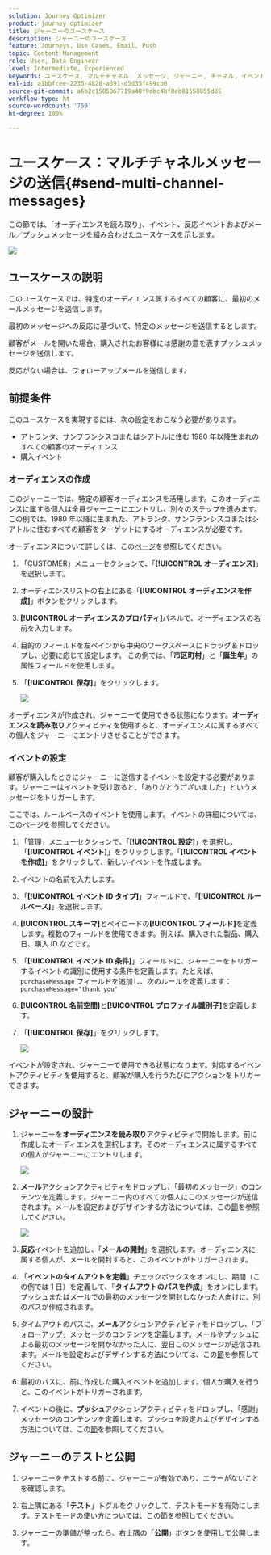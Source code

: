 ```yaml
---
solution: Journey Optimizer
product: journey optimizer
title: ジャーニーのユースケース
description: ジャーニーのユースケース
feature: Journeys, Use Cases, Email, Push
topic: Content Management
role: User, Data Engineer
level: Intermediate, Experienced
keywords: ユースケース, マルチチャネル, メッセージ, ジャーニー, チャネル, イベント, プッシュ
exl-id: a1bbfcee-2235-4820-a391-d5d35f499cb0
source-git-commit: a6b2c1585867719a48f9abc4bf0eb81558855d85
workflow-type: ht
source-wordcount: '759'
ht-degree: 100%

---
```


# ユースケース：マルチチャネルメッセージの送信{#send-multi-channel-messages}

この節では、「オーディエンスを読み取り」、イベント、反応イベントおよびメール／プッシュメッセージを組み合わせたユースケースを示します。

![](assets/jo-uc1.png)

## ユースケースの説明

このユースケースでは、特定のオーディエンス属するすべての顧客に、最初のメールメッセージを送信します。

最初のメッセージへの反応に基づいて、特定のメッセージを送信するとします。

顧客がメールを開いた場合、購入されたお客様には感謝の意を表すプッシュメッセージを送信します。

反応がない場合は、フォローアップメールを送信します。

## 前提条件

このユースケースを実現するには、次の設定をおこなう必要があります。

* アトランタ、サンフランシスコまたはシアトルに住む 1980 年以降生まれのすべての顧客のオーディエンス
* 購入イベント

### オーディエンスの作成

このジャーニーでは、特定の顧客オーディエンスを活用します。このオーディエンスに属する個人は全員ジャーニーにエントリし、別々のステップを進みます。この例では、1980 年以降に生まれた、アトランタ、サンフランシスコまたはシアトルに住むすべての顧客をターゲットにするオーディエンスが必要です。

オーディエンスについて詳しくは、この[ページ](../audience/about-audiences.md)を参照してください。

1. 「CUSTOMER」メニューセクションで、「**[!UICONTROL オーディエンス]**」を選択します。

1. オーディエンスリストの右上にある「**[!UICONTROL オーディエンスを作成]**」ボタンをクリックします。

1. **[!UICONTROL オーディエンスのプロパティ]**&#x200B;パネルで、オーディエンスの名前を入力します。

1. 目的のフィールドを左ペインから中央のワークスペースにドラッグ＆ドロップし、必要に応じて設定します。
この例では、「**市区町村**」と「**誕生年**」の属性フィールドを使用します。

1. 「**[!UICONTROL 保存]**」をクリックします。

   ![](assets/add-attributes.png)

オーディエンスが作成され、ジャーニーで使用できる状態になります。**オーディエンスを読み取り**&#x200B;アクティビティを使用すると、オーディエンスに属するすべての個人をジャーニーにエントリさせることができます。

### イベントの設定

顧客が購入したときにジャーニーに送信するイベントを設定する必要があります。ジャーニーはイベントを受け取ると、「ありがとうございました」というメッセージをトリガーします。

ここでは、ルールベースのイベントを使用します。イベントの詳細については、この[ページ](../event/about-events.md)を参照してください。

1. 「管理」メニューセクションで、「**[!UICONTROL 設定]**」を選択し、「**[!UICONTROL イベント]**」をクリックします。「**[!UICONTROL イベントを作成]**」をクリックして、新しいイベントを作成します。

1. イベントの名前を入力します。

1. 「**[!UICONTROL イベント ID タイプ]**」フィールドで、「**[!UICONTROL ルールベース]**」を選択します。

1. **[!UICONTROL スキーマ]**&#x200B;とペイロードの&#x200B;**[!UICONTROL フィールド]**&#x200B;を定義します。複数のフィールドを使用できます。例えば、購入された製品、購入日、購入 ID などです。

1.  「**[!UICONTROL イベント ID 条件]**」フィールドに、ジャーニーをトリガーするイベントの識別に使用する条件を定義します。たとえば、`purchaseMessage` フィールドを追加し、次のルールを定義します：`purchaseMessage="thank you"`

1. **[!UICONTROL 名前空間]**&#x200B;と&#x200B;**[!UICONTROL プロファイル識別子]**&#x200B;を定義します。

1. 「**[!UICONTROL 保存]**」をクリックします。

   ![](assets/jo-uc2.png)

イベントが設定され、ジャーニーで使用できる状態になります。対応するイベントアクティビティを使用すると、顧客が購入を行うたびにアクションをトリガーできます。

## ジャーニーの設計

1. ジャーニーを&#x200B;**オーディエンスを読み取り**&#x200B;アクティビティで開始します。前に作成したオーディエンスを選択します。そのオーディエンスに属するすべての個人がジャーニーにエントリします。

   ![](assets/jo-uc4.png)

1. **メール**&#x200B;アクションアクティビティをドロップし、「最初のメッセージ」のコンテンツを定義します。ジャーニー内のすべての個人にこのメッセージが送信されます。メールを設定およびデザインする方法については、この[節](../email/create-email.md)を参照してください。

   ![](assets/jo-uc5.png)

1. **反応**&#x200B;イベントを追加し、「**メールの開封**」を選択します。オーディエンスに属する個人が、メールを開封すると、このイベントがトリガーされます。

1. 「**イベントのタイムアウトを定義**」チェックボックスをオンにし、期間（この例では 1 日）を定義して、「**タイムアウトのパスを作成**」をオンにします。プッシュまたはメールでの最初のメッセージを開封しなかった人向けに、別のパスが作成されます。

1. タイムアウトのパスに、**メール**&#x200B;アクションアクティビティをドロップし、「フォローアップ」メッセージのコンテンツを定義します。メールやプッシュによる最初のメッセージを開かなかった人に、翌日このメッセージが送信されます。メールを設定およびデザインする方法については、この[節](../email/create-email.md)を参照してください。

1. 最初のパスに、前に作成した購入イベントを追加します。個人が購入を行うと、このイベントがトリガーされます。

1. イベントの後に、**プッシュ**&#x200B;アクションアクティビティをドロップし、「感謝」メッセージのコンテンツを定義します。プッシュを設定およびデザインする方法については、この[節](../push/create-push.md)を参照してください。

## ジャーニーのテストと公開

1. ジャーニーをテストする前に、ジャーニーが有効であり、エラーがないことを確認します。

1. 右上隅にある「**テスト**」トグルをクリックして、テストモードを有効にします。テストモードの使い方については、この[節](testing-the-journey.md)を参照してください。

1. ジャーニーの準備が整ったら、右上隅の「**公開**」ボタンを使用して公開します。
